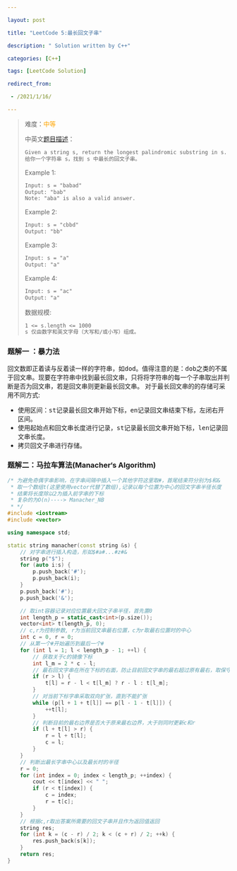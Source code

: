 ```yaml
---

layout: post

title: "LeetCode 5:最长回文子串"

description: " Solution written by C++"

categories: [C++]

tags: [LeetCode Solution]

redirect_from:

 - /2021/1/16/

---
```


> 难度：<span style="color:orange;">中等</span>
>
> 中英文[题目描述](https://leetcode-cn.com/problems/longest-palindromic-substring/)：
>
> ```txt
> Given a string s, return the longest palindromic substring in s.
> 给你一个字符串 s，找到 s 中最长的回文子串。
> ```
>
> Example 1:
>
> ```txt
> Input: s = "babad"
> Output: "bab"
> Note: "aba" is also a valid answer.
> ```
>
> Example 2:
>
> ```txt
> Input: s = "cbbd"
> Output: "bb"
> ```
>
> Example 3:
>
> ```txt
> Input: s = "a"
> Output: "a"
> ```
>
> Example 4:
>
> ```txt
> Input: s = "ac"
> Output: "a"
> ```
>
> 数据规模:
>
> ```txt
> 1 <= s.length <= 1000
> s 仅由数字和英文字母（大写和/或小写）组成。
> ```
>

### 题解一 ：暴力法

回文数即正着读与反着读一样的字符串，如<kbd>dod</kbd>。值得注意的是：<kbd>dob</kbd>之类的不属于回文串。现要在字符串中找到最长回文串，只将将字符串的每一个子串取出并判断是否为回文串，若是回文串则更新最长回文串。
对于最长回文串的的存储可采用不同方式:

* 使用区间：<kbd>st</kbd>记录最长回文串开始下标，<kbd>en</kbd>记录回文串结束下标，左闭右开区间。
* 使用起始点和回文串长度进行记录，<kbd>st</kbd>记录最长回文串开始下标，<kbd>len</kbd>记录回文串长度。
* 拷贝回文子串进行存储。

### 题解二：马拉车算法(Manacher‘s Algorithm)

``` c++
/* 为避免奇偶字串影响，在字串间隔中插入一个其他字符这里取#，首尾结束符分别为$和&
 * 取一个数组t(这里使用vector代替了数组),记录以每个位置为中心的回文字串半径长度
 * 结果将长度除以2为插入前字串的下标
 * 复杂的为O(n)----> Manacher_NB
 * */
#include <iostream>
#include <vector>

using namespace std;

static string manacher(const string &s) {
    // 对字串进行插入构造，形如$#a#...#z#&
    string p("$");
    for (auto i:s) {
        p.push_back('#');
        p.push_back(i);
    }
    p.push_back('#');
    p.push_back('&');

    // 取int容器记录对应位置最大回文子串半径，首先置0
    int length_p = static_cast<int>(p.size());
    vector<int> t(length_p, 0);
    // c,r为控制参数, r为当前回文串最右位置，c为r取最右位置时的中心
    int c = 0, r = 0;
    // 从第一个#开始遍历到最后一个#
    for (int l = 1; l < length_p - 1; ++l) {
        // 获取关于c的镜像下标
        int l_m = 2 * c - l;
        // 最右回文字串在所在下标的右面，防止目前回文字串的最右超过原有最右，取保守值
        if (r > l) {
            t[l] = r - l < t[l_m] ? r - l : t[l_m];
        }
        // 对当前下标字串采取双向扩张，直到不能扩张
        while (p[l + 1 + t[l]] == p[l - 1 - t[l]]) {
            ++t[l];
        }
        // 判断目前的最右边界是否大于原来最右边界，大于则同时更新c和r
        if (l + t[l] > r) {
            r = l + t[l];
            c = l;
        }
    }
    // 判断出最长字串中心以及最长时的半径
    r = 0;
    for (int index = 0; index < length_p; ++index) {
        cout << t[index] << " ";
        if (r < t[index]) {
            c = index;
            r = t[c];
        }
    }
    // 根据c,r取出答案所需要的回文子串并且作为返回值返回
    string res;
    for (int k = (c - r) / 2; k < (c + r) / 2; ++k) {
        res.push_back(s[k]);
    }
    return res;
}
```
